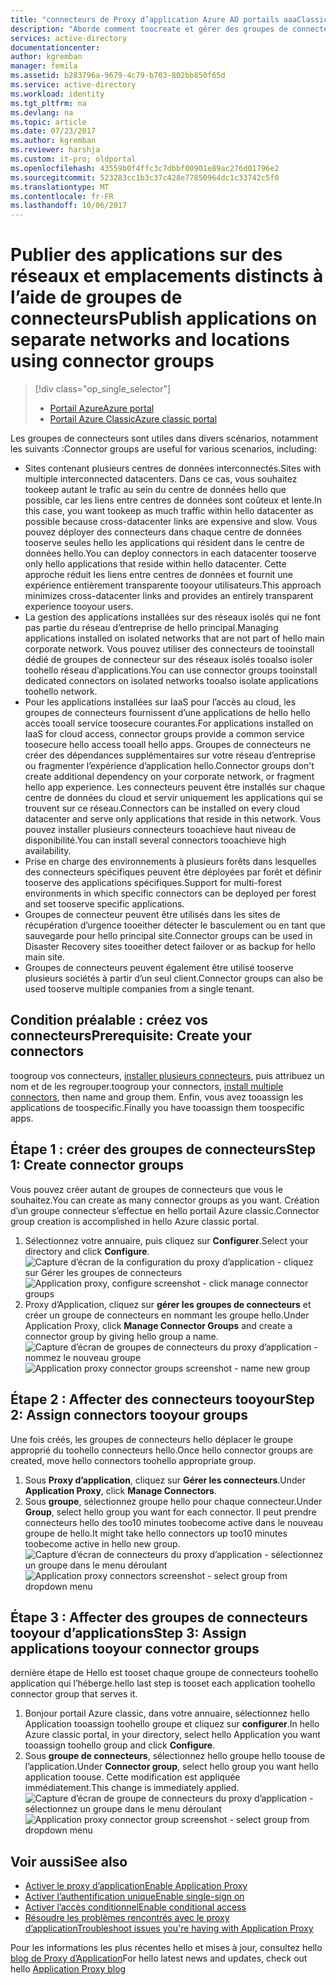 ```yaml
---
title: "connecteurs de Proxy d’application Azure AD portails aaaClassic | Documents Microsoft"
description: "Aborde comment toocreate et gérer des groupes de connecteurs de Proxy d’Application Azure AD."
services: active-directory
documentationcenter: 
author: kgremban
manager: femila
ms.assetid: b283796a-9679-4c79-b703-802bb850f65d
ms.service: active-directory
ms.workload: identity
ms.tgt_pltfrm: na
ms.devlang: na
ms.topic: article
ms.date: 07/23/2017
ms.author: kgremban
ms.reviewer: harshja
ms.custom: it-pro; oldportal
ms.openlocfilehash: 43559b0f4ffc3c7dbbf00901e89ac276d01796e2
ms.sourcegitcommit: 523283cc1b3c37c428e77850964dc1c33742c5f0
ms.translationtype: MT
ms.contentlocale: fr-FR
ms.lasthandoff: 10/06/2017
---
```

# <a name="publish-applications-on-separate-networks-and-locations-using-connector-groups"></a><span data-ttu-id="91680-103">Publier des applications sur des réseaux et emplacements distincts à l’aide de groupes de connecteurs</span><span class="sxs-lookup"><span data-stu-id="91680-103">Publish applications on separate networks and locations using connector groups</span></span>
> [!div class="op_single_selector"]
> * [<span data-ttu-id="91680-104">Portail Azure</span><span class="sxs-lookup"><span data-stu-id="91680-104">Azure portal</span></span>](active-directory-application-proxy-connectors-azure-portal.md)
> * [<span data-ttu-id="91680-105">Portail Azure Classic</span><span class="sxs-lookup"><span data-stu-id="91680-105">Azure classic portal</span></span>](active-directory-application-proxy-connectors.md)
>
>

<span data-ttu-id="91680-106">Les groupes de connecteurs sont utiles dans divers scénarios, notamment les suivants :</span><span class="sxs-lookup"><span data-stu-id="91680-106">Connector groups are useful for various scenarios, including:</span></span>

* <span data-ttu-id="91680-107">Sites contenant plusieurs centres de données interconnectés.</span><span class="sxs-lookup"><span data-stu-id="91680-107">Sites with multiple interconnected datacenters.</span></span> <span data-ttu-id="91680-108">Dans ce cas, vous souhaitez tookeep autant le trafic au sein du centre de données hello que possible, car les liens entre centres de données sont coûteux et lente.</span><span class="sxs-lookup"><span data-stu-id="91680-108">In this case, you want tookeep as much traffic within hello datacenter as possible because cross-datacenter links are expensive and slow.</span></span> <span data-ttu-id="91680-109">Vous pouvez déployer des connecteurs dans chaque centre de données tooserve seules hello les applications qui résident dans le centre de données hello.</span><span class="sxs-lookup"><span data-stu-id="91680-109">You can deploy connectors in each datacenter tooserve only hello applications that reside within hello datacenter.</span></span> <span data-ttu-id="91680-110">Cette approche réduit les liens entre centres de données et fournit une expérience entièrement transparente tooyour utilisateurs.</span><span class="sxs-lookup"><span data-stu-id="91680-110">This approach minimizes cross-datacenter links and provides an entirely transparent experience tooyour users.</span></span>
* <span data-ttu-id="91680-111">La gestion des applications installées sur des réseaux isolés qui ne font pas partie du réseau d’entreprise de hello principal.</span><span class="sxs-lookup"><span data-stu-id="91680-111">Managing applications installed on isolated networks that are not part of hello main corporate network.</span></span> <span data-ttu-id="91680-112">Vous pouvez utiliser des connecteurs de tooinstall dédié de groupes de connecteur sur des réseaux isolés tooalso isoler toohello réseau d’applications.</span><span class="sxs-lookup"><span data-stu-id="91680-112">You can use connector groups tooinstall dedicated connectors on isolated networks tooalso isolate applications toohello network.</span></span>
* <span data-ttu-id="91680-113">Pour les applications installées sur IaaS pour l’accès au cloud, les groupes de connecteurs fournissent d’une applications de hello hello accès tooall service toosecure courantes.</span><span class="sxs-lookup"><span data-stu-id="91680-113">For applications installed on IaaS for cloud access, connector groups provide a common service toosecure hello access tooall hello apps.</span></span> <span data-ttu-id="91680-114">Groupes de connecteurs ne créer des dépendances supplémentaires sur votre réseau d’entreprise ou fragmenter l’expérience d’application hello.</span><span class="sxs-lookup"><span data-stu-id="91680-114">Connector groups don't create additional dependency on your corporate network, or fragment hello app experience.</span></span> <span data-ttu-id="91680-115">Les connecteurs peuvent être installés sur chaque centre de données du cloud et servir uniquement les applications qui se trouvent sur ce réseau.</span><span class="sxs-lookup"><span data-stu-id="91680-115">Connectors can be installed on every cloud datacenter and serve only applications that reside in this network.</span></span> <span data-ttu-id="91680-116">Vous pouvez installer plusieurs connecteurs tooachieve haut niveau de disponibilité.</span><span class="sxs-lookup"><span data-stu-id="91680-116">You can install several connectors tooachieve high availability.</span></span>
* <span data-ttu-id="91680-117">Prise en charge des environnements à plusieurs forêts dans lesquelles des connecteurs spécifiques peuvent être déployées par forêt et définir tooserve des applications spécifiques.</span><span class="sxs-lookup"><span data-stu-id="91680-117">Support for multi-forest environments in which specific connectors can be deployed per forest and set tooserve specific applications.</span></span>
* <span data-ttu-id="91680-118">Groupes de connecteur peuvent être utilisés dans les sites de récupération d’urgence tooeither détecter le basculement ou en tant que sauvegarde pour hello principal site.</span><span class="sxs-lookup"><span data-stu-id="91680-118">Connector groups can be used in Disaster Recovery sites tooeither detect failover or as backup for hello main site.</span></span>
* <span data-ttu-id="91680-119">Groupes de connecteurs peuvent également être utilisé tooserve plusieurs sociétés à partir d’un seul client.</span><span class="sxs-lookup"><span data-stu-id="91680-119">Connector groups can also be used tooserve multiple companies from a single tenant.</span></span>

## <a name="prerequisite-create-your-connectors"></a><span data-ttu-id="91680-120">Condition préalable : créez vos connecteurs</span><span class="sxs-lookup"><span data-stu-id="91680-120">Prerequisite: Create your connectors</span></span>
<span data-ttu-id="91680-121">toogroup vos connecteurs, [installer plusieurs connecteurs](active-directory-application-proxy-enable.md), puis attribuez un nom et de les regrouper.</span><span class="sxs-lookup"><span data-stu-id="91680-121">toogroup your connectors, [install multiple connectors](active-directory-application-proxy-enable.md), then name and group them.</span></span> <span data-ttu-id="91680-122">Enfin, vous avez tooassign les applications de toospecific.</span><span class="sxs-lookup"><span data-stu-id="91680-122">Finally you have tooassign them toospecific apps.</span></span>

## <a name="step-1-create-connector-groups"></a><span data-ttu-id="91680-123">Étape 1 : créer des groupes de connecteurs</span><span class="sxs-lookup"><span data-stu-id="91680-123">Step 1: Create connector groups</span></span>
<span data-ttu-id="91680-124">Vous pouvez créer autant de groupes de connecteurs que vous le souhaitez.</span><span class="sxs-lookup"><span data-stu-id="91680-124">You can create as many connector groups as you want.</span></span> <span data-ttu-id="91680-125">Création d’un groupe connecteur s’effectue en hello portail Azure classic.</span><span class="sxs-lookup"><span data-stu-id="91680-125">Connector group creation is accomplished in hello Azure classic portal.</span></span>

1. <span data-ttu-id="91680-126">Sélectionnez votre annuaire, puis cliquez sur **Configurer**.</span><span class="sxs-lookup"><span data-stu-id="91680-126">Select your directory and click **Configure**.</span></span>  
    <span data-ttu-id="91680-127">![Capture d’écran de la configuration du proxy d’application - cliquez sur Gérer les groupes de connecteurs](./media/active-directory-application-proxy-connectors/app_proxy_connectors_creategroup.png)</span><span class="sxs-lookup"><span data-stu-id="91680-127">![Application proxy, configure screenshot - click manage connector groups](./media/active-directory-application-proxy-connectors/app_proxy_connectors_creategroup.png)</span></span>
2. <span data-ttu-id="91680-128">Proxy d’Application, cliquez sur **gérer les groupes de connecteurs** et créer un groupe de connecteurs en nommant les groupe hello.</span><span class="sxs-lookup"><span data-stu-id="91680-128">Under Application Proxy, click **Manage Connector Groups** and create a connector group by giving hello group a name.</span></span>  
    <span data-ttu-id="91680-129">![Capture d’écran de groupes de connecteurs du proxy d’application - nommez le nouveau groupe](./media/active-directory-application-proxy-connectors/app_proxy_connectors_namegroup.png)</span><span class="sxs-lookup"><span data-stu-id="91680-129">![Application proxy connector groups screenshot - name new group](./media/active-directory-application-proxy-connectors/app_proxy_connectors_namegroup.png)</span></span>

## <a name="step-2-assign-connectors-tooyour-groups"></a><span data-ttu-id="91680-130">Étape 2 : Affecter des connecteurs tooyour</span><span class="sxs-lookup"><span data-stu-id="91680-130">Step 2: Assign connectors tooyour groups</span></span>
<span data-ttu-id="91680-131">Une fois créés, les groupes de connecteurs hello déplacer le groupe approprié du toohello connecteurs hello.</span><span class="sxs-lookup"><span data-stu-id="91680-131">Once hello connector groups are created, move hello connectors toohello appropriate group.</span></span>

1. <span data-ttu-id="91680-132">Sous **Proxy d’application**, cliquez sur **Gérer les connecteurs**.</span><span class="sxs-lookup"><span data-stu-id="91680-132">Under **Application Proxy**, click **Manage Connectors**.</span></span>
2. <span data-ttu-id="91680-133">Sous **groupe**, sélectionnez groupe hello pour chaque connecteur.</span><span class="sxs-lookup"><span data-stu-id="91680-133">Under **Group**, select hello group you want for each connector.</span></span> <span data-ttu-id="91680-134">Il peut prendre connecteurs hello des too10 minutes toobecome active dans le nouveau groupe de hello.</span><span class="sxs-lookup"><span data-stu-id="91680-134">It might take hello connectors up too10 minutes toobecome active in hello new group.</span></span>  
    <span data-ttu-id="91680-135">![Capture d’écran de connecteurs du proxy d’application - sélectionnez un groupe dans le menu déroulant](./media/active-directory-application-proxy-connectors/app_proxy_connectors_connectorlist.png)</span><span class="sxs-lookup"><span data-stu-id="91680-135">![Application proxy connectors screenshot - select group from dropdown menu](./media/active-directory-application-proxy-connectors/app_proxy_connectors_connectorlist.png)</span></span>

## <a name="step-3-assign-applications-tooyour-connector-groups"></a><span data-ttu-id="91680-136">Étape 3 : Affecter des groupes de connecteurs tooyour d’applications</span><span class="sxs-lookup"><span data-stu-id="91680-136">Step 3: Assign applications tooyour connector groups</span></span>
<span data-ttu-id="91680-137">dernière étape de Hello est tooset chaque groupe de connecteurs toohello application qui l’héberge.</span><span class="sxs-lookup"><span data-stu-id="91680-137">hello last step is tooset each application toohello connector group that serves it.</span></span>

1. <span data-ttu-id="91680-138">Bonjour portail Azure classic, dans votre annuaire, sélectionnez hello Application tooassign toohello groupe et cliquez sur **configurer**.</span><span class="sxs-lookup"><span data-stu-id="91680-138">In hello Azure classic portal, in your directory, select hello Application you want tooassign toohello group and click **Configure**.</span></span>
2. <span data-ttu-id="91680-139">Sous **groupe de connecteurs**, sélectionnez hello groupe hello toouse de l’application.</span><span class="sxs-lookup"><span data-stu-id="91680-139">Under **Connector group**, select hello group you want hello application toouse.</span></span> <span data-ttu-id="91680-140">Cette modification est appliquée immédiatement.</span><span class="sxs-lookup"><span data-stu-id="91680-140">This change is immediately applied.</span></span>  
    <span data-ttu-id="91680-141">![Capture d’écran de groupe de connecteurs du proxy d’application - sélectionnez un groupe dans le menu déroulant](./media/active-directory-application-proxy-connectors/app_proxy_connectors_newgroup.png)</span><span class="sxs-lookup"><span data-stu-id="91680-141">![Application proxy connector group screenshot - select group from dropdown menu](./media/active-directory-application-proxy-connectors/app_proxy_connectors_newgroup.png)</span></span>

## <a name="see-also"></a><span data-ttu-id="91680-142">Voir aussi</span><span class="sxs-lookup"><span data-stu-id="91680-142">See also</span></span>
* [<span data-ttu-id="91680-143">Activer le proxy d’application</span><span class="sxs-lookup"><span data-stu-id="91680-143">Enable Application Proxy</span></span>](active-directory-application-proxy-enable.md)
* [<span data-ttu-id="91680-144">Activer l’authentification unique</span><span class="sxs-lookup"><span data-stu-id="91680-144">Enable single-sign on</span></span>](active-directory-application-proxy-sso-using-kcd.md)
* [<span data-ttu-id="91680-145">Activer l’accès conditionnel</span><span class="sxs-lookup"><span data-stu-id="91680-145">Enable conditional access</span></span>](active-directory-application-proxy-conditional-access.md)
* [<span data-ttu-id="91680-146">Résoudre les problèmes rencontrés avec le proxy d’application</span><span class="sxs-lookup"><span data-stu-id="91680-146">Troubleshoot issues you're having with Application Proxy</span></span>](active-directory-application-proxy-troubleshoot.md)

<span data-ttu-id="91680-147">Pour les informations les plus récentes hello et mises à jour, consultez hello [blog de Proxy d’Application](http://blogs.technet.com/b/applicationproxyblog/)</span><span class="sxs-lookup"><span data-stu-id="91680-147">For hello latest news and updates, check out hello [Application Proxy blog](http://blogs.technet.com/b/applicationproxyblog/)</span></span>

